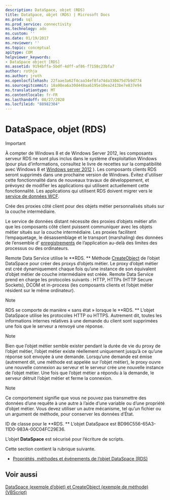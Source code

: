 ```yaml
---
description: DataSpace, objet (RDS)
title: DataSpace, objet (RDS) | Microsoft Docs
ms.prod: sql
ms.prod_service: connectivity
ms.technology: ado
ms.custom: ''
ms.date: 01/19/2017
ms.reviewer: ''
ms.topic: conceptual
apitype: COM
helpviewer_keywords:
- DataSpace object [RDS]
ms.assetid: 9194bffa-5bdf-4dff-af86-f7158c23bfa7
author: rothja
ms.author: jroth
ms.openlocfilehash: 22faae3a62f4caa34ef8fa74da330475d7b9d774
ms.sourcegitcommit: 18a98ea6a30d448aa6195e10ea2413be7e837e94
ms.translationtype: MT
ms.contentlocale: fr-FR
ms.lasthandoff: 08/27/2020
ms.locfileid: "88982304"
---
```

# <a name="dataspace-object-rds"></a>DataSpace, objet (RDS)
> [!IMPORTANT]
>  À compter de Windows 8 et de Windows Server 2012, les composants serveur RDS ne sont plus inclus dans le système d’exploitation Windows (pour plus d’informations, consultez le livre de recettes sur la compatibilité avec Windows 8 et [Windows server 2012](https://www.microsoft.com/download/details.aspx?id=27416) ). Les composants clients RDS seront supprimés dans une prochaine version de Windows. Évitez d'utiliser cette fonctionnalité dans de nouveaux travaux de développement, et prévoyez de modifier les applications qui utilisent actuellement cette fonctionnalité. Les applications qui utilisent RDS doivent migrer vers le [service de données WCF](https://go.microsoft.com/fwlink/?LinkId=199565).  
  
 Crée des proxies côté client pour des objets métier personnalisés situés sur la couche intermédiaire.  
  
 Le service de données distant nécessite des proxies d’objets métier afin que les composants côté client puissent communiquer avec les objets métier situés sur la couche intermédiaire. Les proxies facilitent l’empaquetage, le désassemblage et le transport (marshaling) des données de l’ensemble d' [enregistrements](../ado-api/recordset-object-ado.md) de l’application au-delà des limites des processus ou des ordinateurs.  
  
 Remote Data Service utilise le **RDS. ** Méthode [CreateObject](./createobject-method-rds.md) de l’objet DataSpace pour créer des proxys d’objets métier. Le proxy d’objet métier est créé dynamiquement chaque fois qu’une instance de son équivalent d’objet métier de couche intermédiaire est créée. Remote Data Service prend en charge les protocoles suivants : HTTP, HTTPs (HTTP Secure Sockets), DCOM et in-process (les composants clients et l’objet métier résident sur le même ordinateur).  
  
> [!NOTE]
>  RDS se comporte de manière « sans état » lorsque le **RDS. ** L’objet DataSpace utilise les protocoles HTTP ou HTTPS. Autrement dit, toutes les informations internes relatives à une demande du client sont supprimées une fois que le serveur a renvoyé une réponse.  
  
> [!NOTE]
>  Bien que l’objet métier semble exister pendant la durée de vie du proxy de l’objet métier, l’objet métier existe réellement uniquement jusqu’à ce qu’une réponse soit envoyée à une demande. Lorsqu’une demande est émise (autrement dit, une méthode est appelée sur l’objet métier), le proxy ouvre une nouvelle connexion au serveur et le serveur crée une nouvelle instance de l’objet métier. Une fois que l’objet métier a répondu à la demande, le serveur détruit l’objet métier et ferme la connexion.  
  
> [!NOTE]
>  Ce comportement signifie que vous ne pouvez pas transmettre des données d’une requête à une autre à l’aide d’une variable ou d’une propriété d’objet métier. Vous devez utiliser un autre mécanisme, tel qu’un fichier ou un argument de méthode, pour conserver les données d’État.  
  
 ID de classe pour le **RDS. ** L’objet DataSpace est BD96C556-65A3-11D0-983A-00C04FC29E36.  
  
 L’objet **DataSpace** est sécurisé pour l’écriture de scripts.  
  
 Cette section contient la rubrique suivante.  
  
-   [Propriétés, méthodes et événements de l’objet DataSpace (RDS)](./dataspace-object-rds-properties-methods-and-events.md)  
  
## <a name="see-also"></a>Voir aussi  
 [DataSpace (exemple d’objet) et CreateObject (exemple de méthode) (VBScript)](./dataspace-object-and-createobject-method-example-vbscript.md)